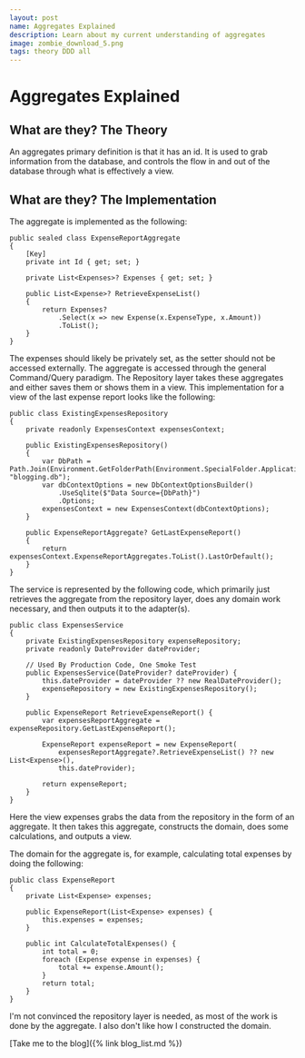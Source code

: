 ```yaml
---
layout: post
name: Aggregates Explained
description: Learn about my current understanding of aggregates
image: zombie_download_5.png
tags: theory DDD all
---
```


# Aggregates Explained

## What are they? The Theory

An aggregates primary definition is that it has an id. It is used to grab information from the database, and controls
the flow in and out of the database through what is effectively a view.

## What are they? The Implementation

The aggregate is implemented as the following: 

```text
public sealed class ExpenseReportAggregate
{
    [Key]
    private int Id { get; set; }

    private List<Expenses>? Expenses { get; set; }

    public List<Expense>? RetrieveExpenseList()
    {
        return Expenses?
            .Select(x => new Expense(x.ExpenseType, x.Amount))
            .ToList();
    }
}
```
The expenses should likely be privately set, as the setter should not be accessed externally. The aggregate is accessed through
the general Command/Query paradigm. The Repository layer takes these aggregates and either saves them or shows them in 
a view. This implementation for a view of the last expense report looks like the following:

```text
public class ExistingExpensesRepository
{
    private readonly ExpensesContext expensesContext;

    public ExistingExpensesRepository()
    {
        var DbPath = Path.Join(Environment.GetFolderPath(Environment.SpecialFolder.ApplicationData), "blogging.db");
        var dbContextOptions = new DbContextOptionsBuilder()
            .UseSqlite($"Data Source={DbPath}")
            .Options;
        expensesContext = new ExpensesContext(dbContextOptions);
    }

    public ExpenseReportAggregate? GetLastExpenseReport()
    {
        return expensesContext.ExpenseReportAggregates.ToList().LastOrDefault();
    }
}
```

The service is represented by the following code, which primarily just retrieves the aggregate from the repository layer,
does any domain work necessary, and then outputs it to the adapter(s).

```text
public class ExpensesService
{
    private ExistingExpensesRepository expenseRepository;
    private readonly DateProvider dateProvider;

    // Used By Production Code, One Smoke Test
    public ExpensesService(DateProvider? dateProvider) {
        this.dateProvider = dateProvider ?? new RealDateProvider();
        expenseRepository = new ExistingExpensesRepository();
    }

    public ExpenseReport RetrieveExpenseReport() {
        var expensesReportAggregate = expenseRepository.GetLastExpenseReport();

        ExpenseReport expenseReport = new ExpenseReport(
            expensesReportAggregate?.RetrieveExpenseList() ?? new List<Expense>(),
            this.dateProvider);
        
        return expenseReport;
    }
}
```
Here the view expenses grabs the data from the repository in the form of an aggregate. It then takes this aggregate, constructs
the domain, does some calculations, and outputs a view. 

The domain for the aggregate is, for example, calculating total expenses by doing the following:
```text
public class ExpenseReport
{
    private List<Expense> expenses;

    public ExpenseReport(List<Expense> expenses) {
        this.expenses = expenses;
    }
    
    public int CalculateTotalExpenses() {
        int total = 0;
        foreach (Expense expense in expenses) {
            total += expense.Amount();
        }
        return total;
    }
}
```

I'm not convinced the repository layer is needed, as most of the work is done by the aggregate. I also don't like how I 
constructed the domain.


[Take me to the blog]({% link blog_list.md %})
